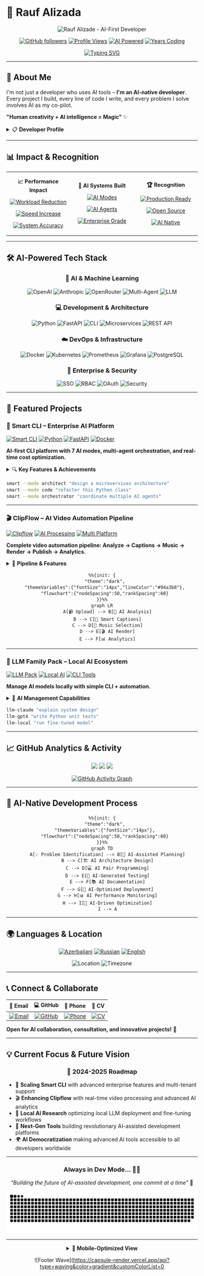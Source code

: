 # 🤖 Rauf Alizada

<div align="center">

<!-- Gecə/Gündüz Rejimi Dəstəyi -->
<picture>
  <source media="(prefers-color-scheme: dark)" srcset="assets/images/banner_dark.png">
  <source media="(prefers-color-scheme: light)" srcset="assets/images/banner_light.png">
  <img alt="Rauf Alizade - AI-First Developer" src="assets/images/banner_dark.png" width="100%" height="200">
</picture>

<!-- Profile Badge-ləri -->
[![GitHub followers](https://img.shields.io/github/followers/raufA1?style=for-the-badge&logo=github&color=3B82F6&labelColor=1F2937)](https://github.com/raufA1?tab=followers)
[![Profile Views](https://komarev.com/ghpvc/?username=raufA1&style=for-the-badge&color=3B82F6&label=PROFILE+VIEWS)](https://github.com/raufA1)
[![AI Powered](https://img.shields.io/badge/🤖_AI-POWERED-10B981?style=for-the-badge&labelColor=1F2937)](https://github.com/raufA1)
[![Years Coding](https://img.shields.io/badge/Coding-3%2B_Years-FF6B6B?style=for-the-badge&logo=calendar&labelColor=1F2937)](https://github.com/raufA1)

<!-- Animasiyalı Yazı -->
[![Typing SVG](https://readme-typing-svg.demolab.com?font=JetBrains+Mono&size=18&duration=3000&pause=1000&color=3B82F6&center=true&vCenter=true&width=600&lines=AI-First+Developer;Building+Intelligent+Tools;Every+Line+AI-Assisted;Production+Ready+AI+Systems;Human+%2B+AI+%3D+Magic)](https://git.io/typing-svg)

</div>

---

## 🎯 About Me

I'm not just a developer who uses AI tools – **I'm an AI-native developer**. Every project I build, every line of code I write, and every problem I solve involves AI as my co-pilot.

**"Human creativity + AI intelligence = Magic"** ✨

<details>
<summary>📋 <strong>Developer Profile</strong></summary>

```typescript
interface AIFirstDeveloper {
  name: "Rauf Alizade";
  location: "Azerbaijan 🇦🇿";
  approach: "AI-Native Development";
  mission: "Democratizing AI through practical tools";
  workflow: "Human creativity + AI intelligence = Magic";
  currentFocus: "Building the future of AI-assisted development";
  
  contact: {
    email: "alizadarauf1@gmail.com",
    phone: "+994 50 710 07 01",
    github: "github.com/raufA1"
  };
  
  metrics: {
    workloadReduction: "60%+",
    speedIncrease: "3x",
    aiModes: 7,
    aiAgents: "20+",
    accuracy: "94%+"
  };
  
  languages: ["🇦🇿 Azerbaijani (Native)", "🇷🇺 Russian (Fluent)", "🇺🇸 English (Professional)"];
}
```

</details>

---

## 📊 Impact & Recognition

<div align="center">

<table>
<tr>
<td align="center" width="33%">

**📈 Performance Impact**

[![Workload Reduction](https://img.shields.io/badge/Workload_Reduction-60%25-00D4AA?style=for-the-badge&logo=trending-down&logoColor=white)](https://github.com/raufA1)

[![Speed Increase](https://img.shields.io/badge/Speed_Increase-3x-FF6B6B?style=for-the-badge&logo=trending-up&logoColor=white)](https://github.com/raufA1)

[![System Accuracy](https://img.shields.io/badge/System_Accuracy-94%25-4F46E5?style=for-the-badge&logo=target&logoColor=white)](https://github.com/raufA1)

</td>
<td align="center" width="33%">

**🤖 AI Systems Built**

[![AI Modes](https://img.shields.io/badge/AI_Modes-7_Active-10B981?style=for-the-badge&logo=settings&logoColor=white)](https://github.com/raufA1)

[![AI Agents](https://img.shields.io/badge/AI_Agents-20%2B-6C5CE7?style=for-the-badge&logo=robot&logoColor=white)](https://github.com/raufA1)

[![Enterprise Grade](https://img.shields.io/badge/Enterprise-Grade_Systems-00D4AA?style=for-the-badge&logo=enterprise&logoColor=white)](https://github.com/raufA1)

</td>
<td align="center" width="33%">

**🏆 Recognition**

[![Production Ready](https://img.shields.io/badge/Production-Ready_AI-FF6B6B?style=for-the-badge&logo=rocket&logoColor=white)](https://github.com/raufA1)

[![Open Source](https://img.shields.io/badge/Open_Source-Contributor-4F46E5?style=for-the-badge&logo=github&logoColor=white)](https://github.com/raufA1)

[![AI Native](https://img.shields.io/badge/AI_Native-Developer-10B981?style=for-the-badge&logo=brain&logoColor=white)](https://github.com/raufA1)

</td>
</tr>
</table>

</div>

---

## 🛠️ AI-Powered Tech Stack

<div align="center">

### **🤖 AI & Machine Learning**
![OpenAI](https://img.shields.io/badge/OpenAI-412991?style=flat-square&logo=openai&logoColor=white)
![Anthropic](https://img.shields.io/badge/Claude-FF9A00?style=flat-square&logo=anthropic&logoColor=white)
![OpenRouter](https://img.shields.io/badge/OpenRouter-4A90E2?style=flat-square&logo=router&logoColor=white)
![Multi-Agent](https://img.shields.io/badge/Multi_Agent_Systems-00D4AA?style=flat-square&logo=brain&logoColor=white)
![LLM](https://img.shields.io/badge/LLM_Integration-4F46E5?style=flat-square&logo=openai&logoColor=white)

### **💻 Development & Architecture**
![Python](https://img.shields.io/badge/Python-3776AB?style=flat-square&logo=python&logoColor=white)
![FastAPI](https://img.shields.io/badge/FastAPI-009688?style=flat-square&logo=fastapi&logoColor=white)
![CLI](https://img.shields.io/badge/CLI_Development-000000?style=flat-square&logo=terminal&logoColor=white)
![Microservices](https://img.shields.io/badge/Microservices-4F46E5?style=flat-square&logo=microservices&logoColor=white)
![REST API](https://img.shields.io/badge/REST_API-FF6B6B?style=flat-square&logo=api&logoColor=white)

### **☁️ DevOps & Infrastructure**
![Docker](https://img.shields.io/badge/Docker-2496ED?style=flat-square&logo=docker&logoColor=white)
![Kubernetes](https://img.shields.io/badge/Kubernetes-326CE5?style=flat-square&logo=kubernetes&logoColor=white)
![Prometheus](https://img.shields.io/badge/Prometheus-E6522C?style=flat-square&logo=prometheus&logoColor=white)
![Grafana](https://img.shields.io/badge/Grafana-F46800?style=flat-square&logo=grafana&logoColor=white)
![PostgreSQL](https://img.shields.io/badge/PostgreSQL-336791?style=flat-square&logo=postgresql&logoColor=white)

### **🔐 Enterprise & Security**
![SSO](https://img.shields.io/badge/SSO_Integration-00D4AA?style=flat-square&logo=auth0&logoColor=white)
![RBAC](https://img.shields.io/badge/RBAC-4F46E5?style=flat-square&logo=shield&logoColor=white)
![OAuth](https://img.shields.io/badge/OAuth_2.0-FF6B6B?style=flat-square&logo=oauth&logoColor=white)
![Security](https://img.shields.io/badge/Security_Auditing-10B981?style=flat-square&logo=security&logoColor=white)

</div>

---

## 🌟 Featured Projects

### 🎯 Smart CLI – Enterprise AI Platform
[![Smart CLI](https://img.shields.io/badge/Smart_CLI-AI_Platform-00D4AA?style=for-the-badge&logo=terminal&logoColor=white)](https://github.com/raufA1/smart-cli)
[![Python](https://img.shields.io/badge/Python-3776AB?style=for-the-badge&logo=python&logoColor=white)](https://github.com/raufA1/smart-cli)
[![FastAPI](https://img.shields.io/badge/FastAPI-009688?style=for-the-badge&logo=fastapi&logoColor=white)](https://github.com/raufA1/smart-cli)
[![Docker](https://img.shields.io/badge/Docker-2496ED?style=for-the-badge&logo=docker&logoColor=white)](https://github.com/raufA1/smart-cli)

**AI-first CLI platform with 7 AI modes, multi-agent orchestration, and real-time cost optimization.**

<details>
<summary>🔍 <strong>Key Features & Achievements</strong></summary>

- 🤖 **7 Specialized AI Modes**: Smart, Code, Analysis, Architect, Learning, Fast, Orchestrator
- 🎯 **20+ AI Agents**: Intelligent task routing and coordination system  
- 🔐 **Enterprise Security**: SSO, RBAC, MFA, comprehensive audit logging
- 💰 **Cost Intelligence**: Real-time budget management and model optimization
- 🐳 **Production Ready**: Docker orchestration, Prometheus monitoring, Grafana dashboards
- 📊 **94%+ Accuracy**: Advanced request classification and intelligent routing
- ⚡ **Performance**: 60% workload reduction, 3x speed increase in development

**Technical Stack:**
- Backend: Python, FastAPI, SQLAlchemy
- AI: OpenAI, Anthropic Claude, OpenRouter
- Infrastructure: Docker, Kubernetes, Redis, PostgreSQL
- Monitoring: Prometheus, Grafana, Custom metrics
- Security: OAuth 2.0, RBAC, Encrypted credentials

</details>

```bash
smart --mode architect "design a microservices architecture"
smart --mode code "refactor this Python class"
smart --mode orchestrator "coordinate multiple AI agents"
```

---

### 🎬 ClipFlow – AI Video Automation Pipeline
[![Clipflow](https://img.shields.io/badge/Clipflow-Video_AI-FF6B6B?style=for-the-badge&logo=video&logoColor=white)](https://github.com/raufA1/clipflow)
[![AI Processing](https://img.shields.io/badge/AI_Processing-Computer_Vision-4ECDC4?style=for-the-badge&logo=opencv&logoColor=white)](https://github.com/raufA1/clipflow)
[![Multi Platform](https://img.shields.io/badge/Multi_Platform-YouTube_Instagram_TikTok-FF9F43?style=for-the-badge&logo=social-media&logoColor=white)](https://github.com/raufA1/clipflow)

**Complete video automation pipeline: Analyze → Captions → Music → Render → Publish → Analytics.**

<details>
<summary>🎥 <strong>Pipeline & Features</strong></summary>

- 📹 **Complete Automation**: End-to-end video processing from analysis to multi-platform publishing
- 🌍 **Multi-language Captions**: AI-powered captions in Azerbaijani, English, Russian
- 🎯 **Smart Processing**: YOLOv8 integration for intelligent highlighting and object detection
- 🎵 **Intelligent Music**: Automatic music selection with copyright protection algorithms
- 📊 **Analytics Integration**: Performance tracking and optimal publishing time recommendations
- 🚀 **Production Scale**: Handles large-scale video processing workflows efficiently
- 🎨 **Auto Effects**: Smart cropping, pan effects, and visual enhancements

**Workflow:**
1. **AI Analysis**: Content understanding and scene detection
2. **Smart Captions**: Multi-language subtitle generation
3. **Music Selection**: Copyright-safe background music matching
4. **AI Rendering**: Automated editing with intelligent cuts
5. **Multi-Platform Publishing**: YouTube, Instagram, TikTok integration
6. **Performance Analytics**: Engagement tracking and optimization

</details>

<div align="center">

```mermaid
%%{init: {
  "theme":"dark",
  "themeVariables":{"fontSize":"14px","lineColor":"#94a3b8"},
  "flowchart":{"nodeSpacing":50,"rankSpacing":60}
}}%%
graph LR
    A[📹 Upload] --> B[🧠 AI Analysis]
    B --> C[📝 Smart Captions]
    C --> D[🎵 Music Selection]
    D --> E[🎬 AI Render]
    E --> F[📊 Analytics]
```

</div>

---

### 🧠 LLM Family Pack – Local AI Ecosystem
[![LLM Pack](https://img.shields.io/badge/LLM_Pack-AI_Management-6C5CE7?style=for-the-badge&logo=brain&logoColor=white)](https://github.com/raufA1/llm-family-pack)
[![Local AI](https://img.shields.io/badge/Local_AI-Model_Management-A55EEA?style=for-the-badge&logo=server&logoColor=white)](https://github.com/raufA1/llm-family-pack)
[![CLI Tools](https://img.shields.io/badge/CLI_Tools-Automation-26DE81?style=for-the-badge&logo=terminal&logoColor=white)](https://github.com/raufA1/llm-family-pack)

**Manage AI models locally with simple CLI + automation.**

<details>
<summary>🧠 <strong>AI Management Capabilities</strong></summary>

- 🔄 **Multi-Model Support**: Unified interface for Claude, GPT-4, Gemini, and local models
- 🏠 **Local Deployment**: Complete local LLM hosting and management infrastructure
- 🔗 **API Standardization**: Consistent interface across different AI providers
- ⚡ **Intelligent Fallbacks**: Automatic model switching for optimal performance
- 📊 **Usage Analytics**: Comprehensive monitoring and cost tracking systems
- 🛡️ **Privacy First**: All data stays local, no external dependencies required
- 🎛️ **Easy Management**: Simple CLI commands for complex AI operations

**Supported Models:**
- Cloud: OpenAI GPT-4, Anthropic Claude, Google Gemini
- Local: Llama, Mistral, CodeLlama, Custom fine-tuned models
- APIs: OpenRouter, LiteLLM, Custom endpoints

</details>

```bash
llm-claude "explain system design"
llm-gpt4 "write Python unit tests"
llm-local "run fine-tuned model"
```

---

## 📈 GitHub Analytics & Activity

<div align="center">

<img height="180em" src="https://github-readme-stats.vercel.app/api?username=raufA1&show_icons=true&theme=github_dark&hide_border=true&bg_color=0D1117&title_color=3B82F6&icon_color=3B82F6&text_color=E5E7EB&count_private=true"/>
<img height="180em" src="https://github-readme-stats.vercel.app/api/top-langs/?username=raufA1&layout=compact&theme=github_dark&hide_border=true&bg_color=0D1117&title_color=3B82F6&text_color=E5E7EB&langs_count=8"/>

<img height="180em" src="https://github-readme-streak-stats.herokuapp.com/?user=raufA1&theme=github-dark-blue&hide_border=true&background=0D1117&stroke=3B82F6&ring=3B82F6&fire=F59E0B&currStreakLabel=3B82F6"/>

[![GitHub Activity Graph](https://github-readme-activity-graph.vercel.app/graph?username=raufA1&theme=github-compact&hide_border=true&bg_color=0D1117&color=3B82F6&line=3B82F6&point=E5E7EB)](https://github.com/raufA1)

</div>

---

## 🧠 AI-Native Development Process

<div align="center">

```mermaid
%%{init: {
  "theme":"dark",
  "themeVariables":{"fontSize":"14px"},
  "flowchart":{"nodeSpacing":50,"rankSpacing":60}
}}%%
graph TD
    A[💡 Problem Identification] --> B[🤖 AI-Assisted Planning]
    B --> C[🏗️ AI Architecture Design]
    C --> D[💻 AI Pair Programming]
    D --> E[🧪 AI-Generated Testing]
    E --> F[📚 AI Documentation]
    F --> G[🚀 AI-Optimized Deployment]
    G --> H[📊 AI Performance Monitoring]
    H --> I[🔄 AI-Driven Optimization]
    I --> A
```

</div>

---

## 🌍 Languages & Location

<div align="center">

[![Azerbaijani](https://img.shields.io/badge/🇦🇿_Azerbaijani-Native-00D4AA?style=for-the-badge)](https://github.com/raufA1)
[![Russian](https://img.shields.io/badge/🇷🇺_Russian-Fluent-FF6B6B?style=for-the-badge)](https://github.com/raufA1)
[![English](https://img.shields.io/badge/🇺🇸_English-Professional-4F46E5?style=for-the-badge)](https://github.com/raufA1)

![Location](https://img.shields.io/badge/📍_Location-Azerbaijan-FFD700?style=for-the-badge&logo=location&logoColor=black)
![Timezone](https://img.shields.io/badge/⏰_Timezone-GMT%2B4-10B981?style=for-the-badge&logo=clock&logoColor=white)

</div>

---

## 📞 Connect & Collaborate

<div align="center">

| 📧 Email | 💻 GitHub | 📱 Phone | 📄 CV |
|:--------:|:---------:|:--------:|:-----:|
| [![Email](https://img.shields.io/badge/Gmail-EA4335?style=for-the-badge&logo=gmail&logoColor=white)](mailto:alizadarauf1@gmail.com) | [![GitHub](https://img.shields.io/badge/GitHub-181717?style=for-the-badge&logo=github&logoColor=white)](https://github.com/raufA1) | [![Phone](https://img.shields.io/badge/Call-00D4AA?style=for-the-badge&logo=phone&logoColor=white)](tel:+994507100701) | [![CV](https://img.shields.io/badge/Download-4F46E5?style=for-the-badge&logo=document&logoColor=white)](docs/CV-EN.md) |

</div>

**Open for AI collaboration, consultation, and innovative projects!** 🚀

---

## 💡 Current Focus & Future Vision

<div align="center">

### **🎯 2024-2025 Roadmap**

</div>

- 🚀 **Scaling Smart CLI** with advanced enterprise features and multi-tenant support
- 🎬 **Enhancing Clipflow** with real-time video processing and advanced AI analytics  
- 🧠 **Local AI Research** optimizing local LLM deployment and fine-tuning workflows
- 🔧 **Next-Gen Tools** building revolutionary AI-assisted development platforms
- 🌍 **AI Democratization** making advanced AI tools accessible to all developers worldwide

---

<div align="center">

### **Always in Dev Mode...** 👨‍💻

*"Building the future of AI-assisted development, one commit at a time"* 🚀

[![Snake animation](https://raw.githubusercontent.com/platane/snk/output/github-contribution-grid-snake-dark.svg)](https://github.com/raufA1)

---

<details>
<summary><strong>📱 Mobile-Optimized View</strong></summary>

### Quick Links
- 📧 [Email](mailto:alizadarauf1@gmail.com)
- 📱 [Phone](tel:+994507100701) 
- 💻 [GitHub](https://github.com/raufA1)
- 📄 [CV](docs/CV-EN.md)

### Key Projects
- 🚀 [Smart CLI](https://github.com/raufA1/smart-cli) - AI Platform
- 🎬 [Clipflow](https://github.com/raufA1/clipflow) - Video AI
- 🧠 [LLM Pack](https://github.com/raufA1/llm-family-pack) - AI Management

### Impact
- 60%+ Workload Reduction
- 3x Speed Increase  
- 94%+ System Accuracy
- 7 AI Modes Built
- 20+ AI Agents Created

</details>

![Footer Wave](https://capsule-render.vercel.app/api?type=waving&color=gradient&customColorList=0
